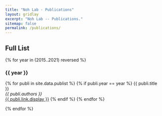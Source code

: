 ```yaml
---
title: "Noh Lab - Publications"
layout: gridlay
excerpt: "Noh Lab -- Publications."
sitemap: false
permalink: /publications/
---
```



<!-- # Publications
## Highlights
(For a full list see [below](#full-list) or go to [Google Scholar](https://scholar.google.com/citations?user=Q0Z_uB8AAAAJ&hl=en), [ResearcherID](https://publons.com/researcher/1296422/seong-jin-noh/))
To be updated soon..
{% assign number_printed = 0 %}
{% for publi in site.data.publist %}
{% assign even_odd = number_printed | modulo: 2 %}
{% if publi.highlight == 1 %}
{% if even_odd == 0 %}
<div class="row">
{% endif %}
<div class="col-sm-6 clearfix">
 <div class="well">
  <pubtit>{{ publi.title }}</pubtit>
  <img src="{{ site.url }}{{ site.baseurl }}/images/pubpic/{{ publi.image }}" class="img-responsive" width="33%" style="float: left" />
  <p>{{ publi.description }}</p>
  <p><em>{{ publi.authors }}</em></p>
  <p><strong><a href="{{ publi.link.url }}">{{ publi.link.display }}</a></strong></p>
  <p class="text-danger"><strong> {{ publi.news1 }}</strong></p>
  <p> {{ publi.news2 }}</p>
 </div>
</div>
{% assign number_printed = number_printed | plus: 1 %}
{% if even_odd == 1 %}
</div>
{% endif %}
{% endif %}
{% endfor %}
{% assign even_odd = number_printed | modulo: 2 %}
{% if even_odd == 1 %}
</div>
{% endif %}
<p> &nbsp; </p> -->


## Full List
{% for year in (2015..2021) reversed %}
  <h3>{{ year }}</h3>
  
  {% for publi in site.data.publist %}
   {% if publi.year == year %}
   {{ publi.title }} <br />
   <em>{{ publi.authors }} </em> <br />
   <a href="{{ publi.link.url }}">{{ publi.link.display }}</a>
   {% endif %}
  {% endfor %}
  
 {% endfor %}





